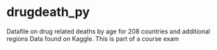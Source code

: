# drugdeath_py
 
Datafile on drug related deaths by age for 208 countries and additional regions
Data found on Kaggle.
This is part of a course exam
